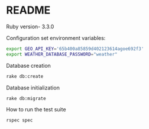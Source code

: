 # README


Ruby version- 3.3.0

Configuration
set environment variables:
```bash
export GEO_API_KEY='65b400a85859d402123614agoe692f3'
export WEATHER_DATABASE_PASSWORD="weather"
```

Database creation
```bash
rake db:create
```
Database initialization
```bash
rake db:migrate
```

How to run the test suite
```bash
rspec spec
```


